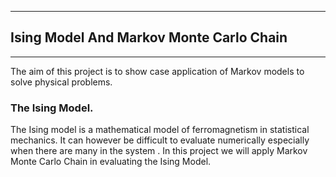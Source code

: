 --------------------------
##  Ising Model And Markov Monte Carlo Chain 
---------------------------

The aim of this project is to show case application of Markov models to solve physical problems.  


### The Ising Model.
The Ising model is a mathematical model of ferromagnetism in statistical mechanics. It can however be difficult to evaluate numerically especially when there are many in the system . In this project we will apply Markov Monte Carlo Chain  in evaluating the Ising Model.




